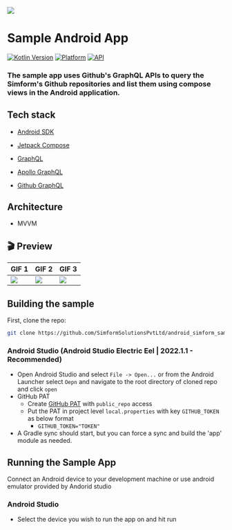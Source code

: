 <a href="https://www.simform.com/"><img src="https://github.com/SimformSolutionsPvtLtd/SSToastMessage/blob/master/simformBanner.png"></a>
# Sample Android App

[![Kotlin Version](https://img.shields.io/badge/Kotlin-v1.8.0-blue.svg)](https://kotlinlang.org)
[![Platform](https://img.shields.io/badge/Platform-Android-green.svg?style=flat)](https://www.android.com/)
[![API](https://img.shields.io/badge/API-24%2B-brightgreen.svg?style=flat)](https://android-arsenal.com/api?level=24)

### The sample app uses Github's GraphQL APIs to query the Simform's Github repositories and list them using compose views in the Android application.

## Tech stack

* [Android SDK][android-home]

* [Jetpack Compose][jetpack-compose]

* [GraphQL][graphql-home]

* [Apollo GraphQL][apollo-graphql-home]

* [Github GraphQL][github-graphql-api]

## Architecture

* MVVM

## 🎬 Preview

| GIF 1 | GIF 2 | GIF 3 |
|--|--|--|
| <a href="gifs/default.gif">![](gifs/default.gif)</a> | <a href="gifs/default.gif">![](gifs/default.gif)</a> | <a href="gifs/default.gif">![](gifs/default.gif)</a> |

## Building the sample

First, clone the repo:

```bash
git clone https://github.com/SimformSolutionsPvtLtd/android_simform_sample_app
```

### Android Studio (Android Studio Electric Eel | 2022.1.1 - Recommended)

* Open Android Studio and select `File -> Open...` or from the Android Launcher select `Oepn` and navigate to the root directory of cloned repo and click `open`
* GitHub PAT
    * Create [GitHub PAT](https://docs.github.com/en/authentication/keeping-your-account-and-data-secure/creating-a-personal-access-token) with `public_repo` access
    * Put the PAT in project level `local.properties` with key `GITHUB_TOKEN` as below format
        * `GITHUB_TOKEN="TOKEN"`
* A Gradle sync should start, but you can force a sync and build the 'app' module as needed.

## Running the Sample App

Connect an Android device to your development machine or use android emulator provided by Andorid studio

### Android Studio

* Select the device you wish to run the app on and hit run


[//]: # (These are reference links used in the body of this note and get stripped out when the markdown processor does its job. Thanks SO - http://stackoverflow.com/questions/4823468/store-comments-in-markdown-syntax)

   [apollo-graphql-home]:                           <https://www.apollographql.com/>
   [android-home]:                                  <https://www.android.com/>
   [graphql-home]:                                  <https://graphql.org/>
   [github-graphql-api]:                            <https://docs.github.com/en/graphql>
   [jetpack-compose]:                               <https://developer.android.com/jetpack/compose>
